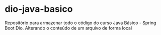 # dio-java-basico
Repositório para armazenar todo o código do curso Java Básico - Spring Boot Dio.
Alterando o conteúdo de um arquivo de forma local
